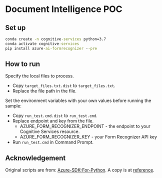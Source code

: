 # Document Intelligence POC

## Set up

```cmd
conda create -n cognitive-services python=3.7
conda activate cognitive-services
pip install azure-ai-formrecognizer --pre
```

## How to run

Specify the local files to process.

- Copy `target_files.txt.dist` to `target_files.txt`.
- Replace the file path in the file.

Set the environment variables with your own values before running the sample:

- Copy `run_test.cmd.dist` to `run_test.cmd`.
- Replace endpoint and key from the file.
  - AZURE_FORM_RECOGNIZER_ENDPOINT - the endpoint to your Cognitive Services resource.
  - AZURE_FORM_RECOGNIZER_KEY - your Form Recognizer API key
- Run `run_test.cmd` in Command Prompt.

## Acknowledgement

Original scripts are from: [Azure-SDK-For-Python](https://github.com/Azure/azure-sdk-for-python/tree/main/sdk/formrecognizer/azure-ai-formrecognizer/samples). A copy is at [reference](./reference).
